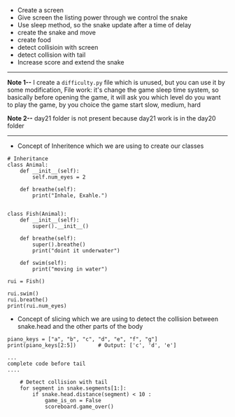 - Create a screen
- Give screen the listing power through we control the snake
- Use sleep method, so the snake update after a time of delay
- create the snake and move
- create food
- detect collisioin with screen
- detect collision with tail
- Increase score and extend the snake 

---
**Note 1--** I create a `difficulty.py` file which is unused, but you can use it by some modification,
File work: it's change the game sleep time system, so basically before opening the game, it will ask you which level do you want to play the game, by you choice the game start slow, medium, hard

**Note 2--** day21 folder is not present because day21 work is in the day20 folder

---

- Concept of Inheritence which we are using to create our classes
```
# Inheritance
class Animal:
    def __init__(self):
        self.num_eyes = 2
    
    def breathe(self):
        print("Inhale, Exahle.")


class Fish(Animal):
    def __init__(self):
        super().__init__()

    def breathe(self):
        super().breathe()
        print("doint it underwater")

    def swim(self):
        print("moving in water")

rui = Fish()

rui.swim()
rui.breathe()
print(rui.num_eyes)
```



- Concept of slicing which we are using to detect the collision between snake.head and the other parts of the body
```
piano_keys = ["a", "b", "c", "d", "e", "f", "g"] 
print(piano_keys[2:5])       # Output: ['c', 'd', 'e']
```

```
...
complete code before tail
....

    # Detect collision with tail
    for segment in snake.segments[1:]:
        if snake.head.distance(segment) < 10 :
            game_is_on = False
            scoreboard.game_over()
```

